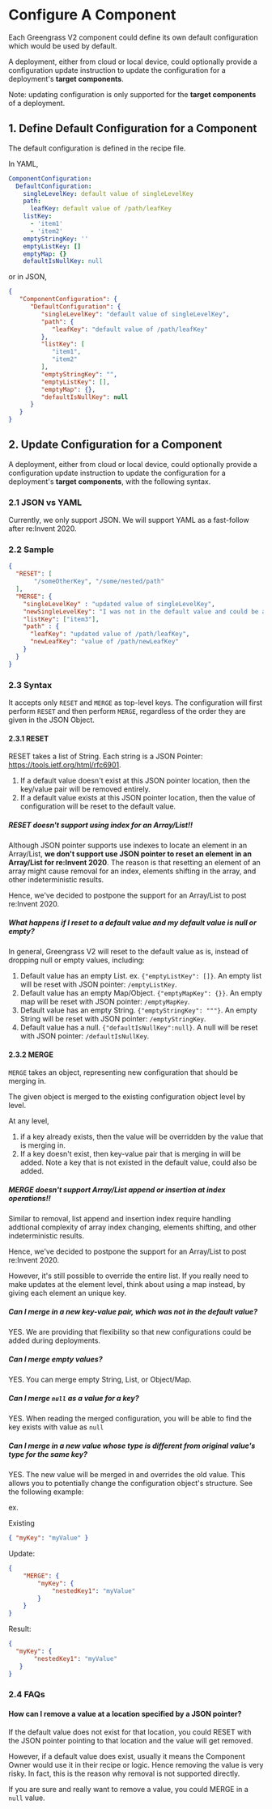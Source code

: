 # Configure A Component
Each Greengrass V2 component could define its own default configuration which would be used by default.

A deployment, either from cloud or local device, could optionally provide a configuration update instruction to update
the configuration for a deployment's **target components**.

Note: updating configuration is only supported for the **target components** of a deployment.

## 1. Define Default Configuration for a Component
The default configuration is defined in the recipe file.

In YAML, 
```yaml
ComponentConfiguration:
  DefaultConfiguration:
    singleLevelKey: default value of singleLevelKey
    path:
      leafKey: default value of /path/leafKey
    listKey:
      - 'item1'
      - 'item2'
    emptyStringKey: ''
    emptyListKey: []
    emptyMap: {}
    defaultIsNullKey: null
```

or in JSON,
```json
{
   "ComponentConfiguration": {
      "DefaultConfiguration": {
         "singleLevelKey": "default value of singleLevelKey",
         "path": {
            "leafKey": "default value of /path/leafKey"
         },
         "listKey": [
            "item1",
            "item2"
         ],
         "emptyStringKey": "",
         "emptyListKey": [],
         "emptyMap": {},
         "defaultIsNullKey": null
      }
   }
}
```

## 2. Update Configuration for a Component
A deployment, either from cloud or local device, could optionally provide a configuration update instruction to update
the configuration for a deployment's **target components**, with the following syntax.


### 2.1 JSON vs YAML
Currently, we only support JSON. We will support YAML as a fast-follow after re:Invent 2020.

### 2.2 Sample
```json
{
  "RESET": [
       "/someOtherKey", "/some/nested/path"
  ],
  "MERGE": {
    "singleLevelKey" : "updated value of singleLevelKey",
    "newSingleLevelKey": "I was not in the default value and could be added.",
    "listKey": ["item3"],
    "path" : {
      "leafKey": "updated value of /path/leafKey",
      "newLeafKey": "value of /path/newLeafKey"
    }
  }
}
```
### 2.3 Syntax
It accepts only `RESET` and `MERGE` as top-level keys. The configuration will first perform `RESET` and then perform `MERGE`,
regardless of the order they are given in the JSON Object.

#### 2.3.1 RESET
RESET takes a list of String.
Each string is a JSON Pointer: https://tools.ietf.org/html/rfc6901.

1. If a default value doesn't exist at this JSON pointer location, then the key/value pair will be removed entirely. 
1. If a default value exists at this JSON pointer location, then the value of configuration will be reset to the default value.

##### RESET doesn't support using index for an Array/List!!
Although JSON pointer supports use indexes to locate an element in an Array/List, **we don't support use
JSON pointer to reset an element in an Array/List for re:Invent 2020**. The reason is that resetting an element of an array
might cause removal for an index, elements shifting in the array, and other indeterministic results. 

Hence, we've decided to postpone the support for an Array/List to post re:Invent 2020.

##### What happens if I reset to a default value and my default value is null or empty?
    
In general, Greengrass V2 will reset to the default value as is, instead of dropping null or empty values, including:

1. Default value has an empty List. ex. `{"emptyListKey": []}`. An empty list will be reset with JSON pointer: `/emptyListKey`.
1. Default value has an empty Map/Object. `{"emptyMapKey": {}}`. An empty map will be reset with JSON pointer: `/emptyMapKey`.
1. Default value has an empty String. `{"emptyStringKey": """}`. An empty String will be reset with JSON pointer: `/emptyStringKey`.
1. Default value has a null. `{"defaultIsNullKey":null}`. A null will be reset with JSON pointer: `/defaultIsNullKey`.

#### 2.3.2 MERGE
`MERGE` takes an object, representing new configuration that should be merging in.

The given object is merged to the existing configuration object level by level. 

At any level,
1. if a key already exists, then the value will be overridden by the value that is merging in.
2. If a key doesn't exist, then key-value pair that is merging in will be added. Note a key that is not existed in the default value,
could also be added.

##### MERGE doesn't support Array/List append or insertion at index operations!!
Similar to removal, list append and insertion index require handling addtional complexity of array index changing, elements
shifting, and other indeterministic results.

Hence, we've decided to postpone the support for an Array/List to post re:Invent 2020.

However, it's still possible to override the entire list.
If you really need to make updates at the element level, think about using a map instead, by giving each element an unique key.

##### Can I merge in a new key-value pair, which was not in the default value?
YES. We are providing that flexibility so that new configurations could be added during deployments.

##### Can I merge empty values?
YES. You can merge empty String, List, or Object/Map.

##### Can I merge `null` as a value for a key?
YES. When reading the merged configuration, you will be able to find the key exists with value as `null` 

##### Can I merge in a new value whose type is different from original value's type for the same key?
YES. The new value will be merged in and overrides the old value.
This allows you to potentially change the configuration object's structure. See the following example:

ex.

Existing 
```json
{ "myKey": "myValue" }
```

Update:
```json
{
    "MERGE": {
        "myKey": {
            "nestedKey1": "myValue"
        }
    }
}
```

Result:
```json
{ 
  "myKey": {
       "nestedKey1": "myValue"
   }
}
```

### 2.4 FAQs
#### How can I remove a value at a location specified by a JSON pointer?

If the default value does not exist for that location, you could RESET with the JSON pointer pointing to that location
and the value will get removed.

However, if a default value does exist, usually it means the Component Owner would use it in their recipe or logic.
Hence removing the value is very risky. In fact, this is the reason why removal is not supported directly.

If you are sure and really want to remove a value, you could MERGE in a `null` value.